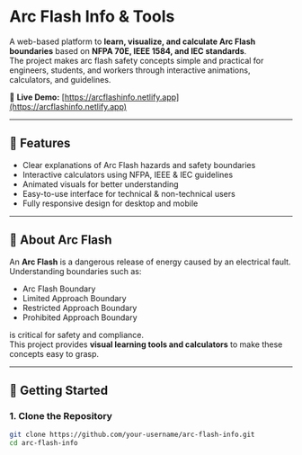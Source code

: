 # Arc Flash Info & Tools

A web-based platform to **learn, visualize, and calculate Arc Flash boundaries** based on **NFPA 70E, IEEE 1584, and IEC standards**.  
The project makes arc flash safety concepts simple and practical for engineers, students, and workers through interactive animations, calculators, and guidelines.

🔗 **Live Demo:** [https://arcflashinfo.netlify.app](https://arcflashinfo.netlify.app)

---

## 📌 Features
- Clear explanations of Arc Flash hazards and safety boundaries  
- Interactive calculators using NFPA, IEEE & IEC guidelines  
- Animated visuals for better understanding  
- Easy-to-use interface for technical & non-technical users  
- Fully responsive design for desktop and mobile  

---

## 📖 About Arc Flash
An **Arc Flash** is a dangerous release of energy caused by an electrical fault.  
Understanding boundaries such as:  
- Arc Flash Boundary  
- Limited Approach Boundary  
- Restricted Approach Boundary  
- Prohibited Approach Boundary  

is critical for safety and compliance.  
This project provides **visual learning tools and calculators** to make these concepts easy to grasp.

---

## 🚀 Getting Started

### 1. Clone the Repository
```bash
git clone https://github.com/your-username/arc-flash-info.git
cd arc-flash-info

